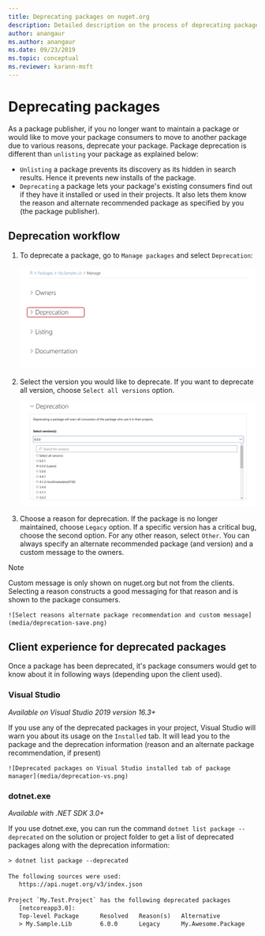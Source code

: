 ```yaml
---
title: Deprecating packages on nuget.org
description: Detailed description on the process of deprecating packages and how the clients shows this information
author: anangaur
ms.author: anangaur
ms.date: 09/23/2019
ms.topic: conceptual
ms.reviewer: karann-msft
---
```


# Deprecating packages

As a package publisher, if you no longer want to maintain a package or would like to move your package consumers to move to another package due to various reasons, deprecate your package. Package deprecation is different than `unlisting` your package as explained below:
* `Unlisting` a package prevents its discovery as its hidden in search results. Hence it prevents new installs of the package.
* `Deprecating` a package lets your package's existing consumers find out if they have it installed or used in their projects. It also lets them know the reason and alternate recommended package as specified by you (the package publisher). 

## Deprecation workflow
1. To deprecate a package, go to `Manage packages` and select `Deprecation`:

    ![Go to deprecate package option](media/deprecation-select-option.png)

2. Select the version you would like to deprecate. If you want to deprecate all version, choose `Select all versions` option.

    ![Select package versions to deprecate](media/deprecation-select-version.png)

3. Choose a reason for deprecation. If the package is no longer maintained, choose `Legacy` option. If a specific version has a critical bug, choose the second option. For any other reason, select `Other`. You can always specify an alternate recommended package (and version) and a custom message to the owners. 

> [!Note]
> Custom message is only shown on nuget.org but not from the clients. Selecting a reason constructs a good messaging for that reason and is shown to the package consumers.

    ![Select reasons alternate package recommendation and custom message](media/deprecation-save.png)

## Client experience for deprecated packages
Once a package has been deprecated, it's package consumers would get to know about it in following ways (depending upon the client used).

### Visual Studio 
*Available on Visual Studio 2019 version 16.3+*

If you use any of the deprecated packages in your project, Visual Studio will warn you about its usage on the `Installed` tab. It will lead you to the package and the deprecation information (reason and an alternate package recommendation, if present)

    ![Deprecated packages on Visual Studio installed tab of package manager](media/deprecation-vs.png)

### dotnet.exe
*Available with .NET SDK 3.0+*

If you use dotnet.exe, you can run the command `dotnet list package --deprecated` on the solution or project folder to get a list of deprecated packages along with the deprecation information:

```
> dotnet list package --deprecated

The following sources were used:
   https://api.nuget.org/v3/index.json

Project `My.Test.Project` has the following deprecated packages
   [netcoreapp3.0]:
   Top-level Package      Resolved   Reason(s)   Alternative
   > My.Sample.Lib        6.0.0      Legacy      My.Awesome.Package

```
